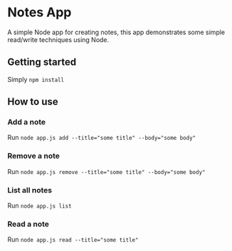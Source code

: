 # Notes App

A simple Node app for creating notes, this app demonstrates some simple read/write techniques using Node.


## Getting started

Simply `npm install`

## How to use

### Add a note
Run `node app.js add --title="some title" --body="some body"`

### Remove a note
Run `node app.js remove --title="some title" --body="some body"`

### List all notes
Run `node app.js list`

### Read a note
Run `node app.js read --title="some title"`